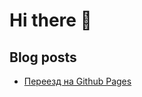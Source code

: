 # Hi there 👋

<!--
**DmitriySafronov/DmitriySafronov** is a ✨ _special_ ✨ repository because its `README.md` (this file) appears on your GitHub profile.

Here are some ideas to get you started:

- 🔭 I’m currently working on ...
- 🌱 I’m currently learning ...
- 👯 I’m looking to collaborate on ...
- 🤔 I’m looking for help with ...
- 💬 Ask me about ...
- 📫 How to reach me: ...
- 😄 Pronouns: ...
- ⚡ Fun fact: ...
-->

## Blog posts
<!-- BLOG-POST-LIST:START -->
- [Переезд на Github Pages](https://cyberbrain.pw/2023/12/09/%D0%BF%D0%B5%D1%80%D0%B5%D0%B5%D0%B7%D0%B4-%D0%BD%D0%B0-github-pages.html)
<!-- BLOG-POST-LIST:END -->
